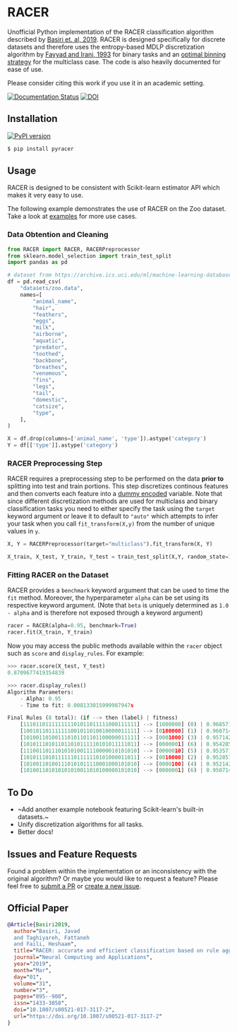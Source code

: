 # RACER

Unofficial Python implementation of the RACER classification algorithm described by [Basiri et. al, 2019](https://link.springer.com/article/10.1007/s00521-017-3117-2).
RACER is designed specifically for discrete datasets and therefore uses the entropy-based MDLP discretization algorithm by [Fayyad and Irani, 1993](http://web.donga.ac.kr/kjunwoo/files/Multi%20interval%20discretization%20of%20continuous%20valued%20attributes%20for%20classification%20learning.pdf) for binary tasks and an [optimal binning strategy](https://arxiv.org/abs/2001.08025) for the multiclass case. The code is also heavily documented for ease of use.

Please consider citing this work if you use it in an academic setting.

[![Documentation Status](https://readthedocs.org/projects/pyracer/badge/?version=latest)](https://pyracer.readthedocs.io/en/latest/?badge=latest) [![DOI](https://zenodo.org/badge/656323287.svg)](https://zenodo.org/badge/latestdoi/656323287)

## Installation
[![PyPI version](https://badge.fury.io/py/pyracer.svg)](https://badge.fury.io/py/pyracer)
```bash
$ pip install pyracer
```

## Usage
RACER is designed to be consistent with Scikit-learn estimator API which makes it very easy to use.


The following example demonstrates the use of RACER on the Zoo dataset. Take a look at [examples](https://github.com/Adversarian/RACER/tree/main/examples) for more use cases.
### Data Obtention and Cleaning
```python
from RACER import RACER, RACERPreprocessor
from sklearn.model_selection import train_test_split
import pandas as pd

# dataset from https://archive.ics.uci.edu/ml/machine-learning-databases/zoo/
df = pd.read_csv(
    "datasets/zoo.data",
    names=[
        "animal_name",
        "hair",
        "feathers",
        "eggs",
        "milk",
        "airborne",
        "aquatic",
        "predator",
        "toothed",
        "backbone",
        "breathes",
        "venomous",
        "fins",
        "legs",
        "tail",
        "domestic",
        "catsize",
        "type",
    ],
)

X = df.drop(columns=['animal_name', 'type']).astype('category')
Y = df[['type']].astype('category')
```

### RACER Preprocessing Step
RACER requires a preprocessing step to be performed on the data **prior to** splitting into test and train portions. This step discretizes continous features and then converts each feature into a [dummy encoded](https://datascience.stackexchange.com/questions/98172/what-is-the-difference-between-one-hot-and-dummy-encoding) variable. Note that since different discretization methods are used for multiclass and binary classification tasks you need to either specify the task using the `target` keyword argument or leave it to default to `"auto"` which attempts to infer your task when you call `fit_transform(X,y)` from the number of unique values in `y`.
```python
X, Y = RACERPreprocessor(target="multiclass").fit_transform(X, Y)

X_train, X_test, Y_train, Y_test = train_test_split(X,Y, random_state=1, test_size=0.3)
```

### Fitting RACER on the Dataset
RACER provides a `benchmark` keyword argument that can be used to time the `fit` method. Moreover, the hyperparameter `alpha` can be set using its respective keyword argument. (Note that `beta` is uniquely determined as `1.0 - alpha` and is therefore not exposed through a keyword argument)
```python
racer = RACER(alpha=0.95, benchmark=True)
racer.fit(X_train, Y_train)
```

Now you may access the public methods available within the `racer` object such as `score` and `display_rules`. For example:
```python
>>> racer.score(X_test, Y_test)
0.8709677419354839

>>> racer.display_rules()
Algorithm Parameters:
	- Alpha: 0.95
	- Time to fit: 0.008133015999987947s

Final Rules (8 total): (if --> then (label) | fitness)
	[111011011111111101011011111000111111] --> [1000000] (0) | 0.9685714285714285
	[100101101111111001011010010000011111] --> [0100000] (1) | 0.9607142857142856
	[101001101001110101101101100000011111] --> [0001000] (3) | 0.9571428571428571
	[101011101011011010111110101011111011] --> [0000001] (6) | 0.9542857142857143
	[111001101110101010011110000010101010] --> [0000010] (5) | 0.9535714285714285
	[101011101011111101111110101000011011] --> [0010000] (2) | 0.9528571428571428
	[101001101001110101011110001000101010] --> [0000100] (4) | 0.9521428571428571
	[101001101010101010011010100000101010] --> [0000001] (6) | 0.9507142857142856
```
## To Do
- ~Add another example notebook featuring Scikit-learn's built-in datasets.~
- Unify discretization algorithms for all tasks.
- Better docs!

## Issues and Feature Requests
Found a problem within the implementation or an inconsistency with the original algorithm? Or maybe you would like to request a feature? Please feel free to [submit a PR](https://github.com/Adversarian/RACER/pulls) or [create a new issue](https://github.com/Adversarian/RACER/issues).

## Official Paper
```bibtex
@Article{Basiri2019,
  author="Basiri, Javad
  and Taghiyareh, Fattaneh
  and Faili, Heshaam",
  title="RACER: accurate and efficient classification based on rule aggregation approach",
  journal="Neural Computing and Applications",
  year="2019",
  month="Mar",
  day="01",
  volume="31",
  number="3",
  pages="895--908",
  issn="1433-3058",
  doi="10.1007/s00521-017-3117-2",
  url="https://doi.org/10.1007/s00521-017-3117-2"
}
```
